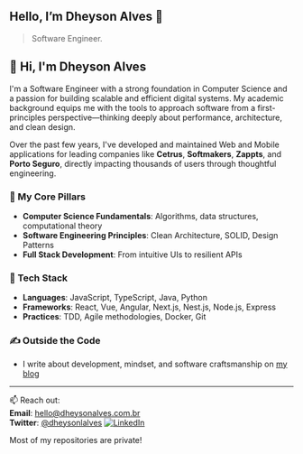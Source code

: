 ## Hello, I’m Dheyson Alves 🤚

> Software Engineer.

## 👋 Hi, I'm Dheyson Alves

I'm a Software Engineer with a strong foundation in Computer Science and a passion for building scalable and efficient digital systems. My academic background equips me with the tools to approach software from a first-principles perspective—thinking deeply about performance, architecture, and clean design.

Over the past few years, I've developed and maintained Web and Mobile applications for leading companies like **Cetrus**, **Softmakers**, **Zappts**, and **Porto Seguro**, directly impacting thousands of users through thoughtful engineering.

### 🧠 My Core Pillars
- **Computer Science Fundamentals**: Algorithms, data structures, computational theory
- **Software Engineering Principles**: Clean Architecture, SOLID, Design Patterns
- **Full Stack Development**: From intuitive UIs to resilient APIs

### 🔧 Tech Stack
- **Languages**: JavaScript, TypeScript, Java, Python  
- **Frameworks**: React, Vue, Angular, Next.js, Nest.js, Node.js, Express  
- **Practices**: TDD, Agile methodologies, Docker, Git

### ✍️ Outside the Code
- I write about development, mindset, and software craftsmanship on [my blog](https://dheysonalvesblog.vercel.app/)

---

📫 Reach out:  
**Email**: hello@dheysonalves.com.br  
**Twitter**: [@dheysonlalves](https://x.com/dheysonlalves)
[![LinkedIn](https://img.shields.io/badge/-LINKEDIN-0077B5?style=for-the-badge&logo=linkedin&logoColor=white)](https://www.linkedin.com/in/dheysonalves/)

Most of my repositories are private!
